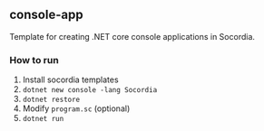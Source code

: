## console-app

Template for creating .NET core console applications in Socordia. 

### How to run
1. Install socordia templates
2. `dotnet new console -lang Socordia`
3. `dotnet restore`
4.  Modify `program.sc` (optional)
5. `dotnet run`